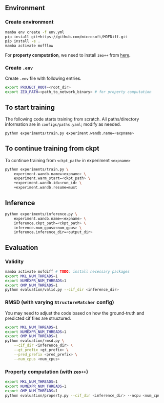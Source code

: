 ## Environment 

### Create environment 
```bash
mamba env create -f env.yml
pip install git+https://github.com/microsoft/MOFDiff.git
pip install -e .
mamba activate mofflow
```

For **property computation**, we need to install `zeo++` from [here](https://www.zeoplusplus.org/download.html). 

### Create ```.env```

Create ```.env``` file with following entries. 
```bash
export PROJECT_ROOT=<root_dir>
export ZEO_PATH=<path_to_network_binary> # for property computation
```


## To start training

The following code starts training from scratch. All paths/directory information are in ```configs/paths.yaml```; modify as needed. 

```bash
python experiments/train.py experiment.wandb.name=<expname>
```

## To continue training from ckpt 

To continue training from ```<ckpt_path>``` in experiment ```<expname>```

```bash
python experiments/train.py \
    experiment.wandb.name=<expname> \
    experiment.warm_start=<ckpt_path> \
    +experiment.wandb.id=<run_id> \
    +experiment.wandb.resume=must
```

## Inference

```bash
python experiments/inference.py \
    experiment.wandb.name=<expname> \
    inference.ckpt_path=<ckpt_path> \
    inference.num_gpus=<num_gpus> \
    inference.inference_dir=<output_dir>
```

## Evaluation 

### Validity

```bash
mamba activate mofdiff # TODO: install necessary packages
export MKL_NUM_THREADS=1
export NUMEXPR_NUM_THREADS=1
export OMP_NUM_THREADS=1
python evaluation/valid.py --cif_dir <inference_dir>
```

### RMSD (with varying ```StructureMatcher``` config)
You may need to adjust the code based on how the ground-truth and predicted cif files are structured. 

```bash
export MKL_NUM_THREADS=1
export NUMEXPR_NUM_THREADS=1
export OMP_NUM_THREADS=1
python evaluation/rmsd.py \
    --cif_dir <inference_dir> \
    --gt_prefix <gt_prefix> \
    --pred_prefix <pred_prefix> \
    --num_cpus <num_cpus>
```

### Property computation (with `zeo++`)

```bash
export MKL_NUM_THREADS=1
export NUMEXPR_NUM_THREADS=1
export OMP_NUM_THREADS=1
python evaluation/property.py --cif_dir <inference_dir> --ncpu <num_cpus>
```